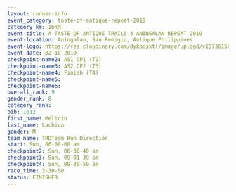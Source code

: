 ```yaml
---
layout: runner-info 
event_category: taste-of-antique-repeat-2019 
category_km: 16KM 
event-title: A TASTE OF ANTIQUE TRAILS 4 ANINGALAN REPEAT 2019 
event-location: Aningalan, San Remigio, Antique Philippines 
event-logo: https://res.cloudinary.com/dykbosktl/image/upload/v1573615080/Logo/2019_A_TASTE_OF_ANTIQUE_TRAILS_4_ANINGALAN_REPEAT_qfwa6u.jpg
event-date: 02-10-2019 
checkpoint-name2: AS1 CP1 (T2) 
checkpoint-name3: AS2 CP2 (T3) 
checkpoint-name4: Finish (T4) 
checkpoint-name5: 
checkpoint-name6: 
overall_rank: 9
gender_rank: 8
category_rank: 
bib: 1612
first_name: Melicio
last_name: Lachica
gender: M
team_name: TRDTeam Run Direction
start: Sun, 06-00-00 am
checkpoint2: Sun, 06-30-40 am
checkpoint3: Sun, 09-01-39 am
checkpoint4: Sun, 09-30-50 am
race_time: 3-30-50
status: FINISHER
---
```


